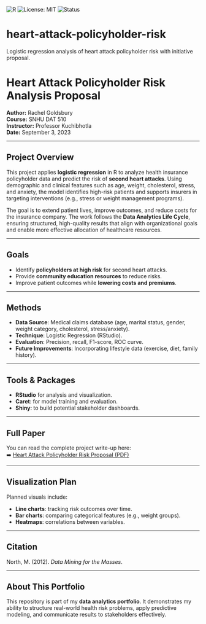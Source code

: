 ![R](https://img.shields.io/badge/R-276DC3?logo=r&logoColor=white)
![License: MIT](https://img.shields.io/badge/License-MIT-green.svg)
![Status](https://img.shields.io/badge/Stage-Portfolio--Project-blue)

# heart-attack-policyholder-risk
Logistic regression analysis of heart attack policyholder risk with initiative proposal.
# Heart Attack Policyholder Risk Analysis Proposal

**Author:** Rachel Goldsbury  
**Course:** SNHU DAT 510  
**Instructor:** Professor Kuchibhotla  
**Date:** September 3, 2023  

---

## Project Overview
This project applies **logistic regression** in R to analyze health insurance policyholder data and predict the risk of **second heart attacks**. Using demographic and clinical features such as age, weight, cholesterol, stress, and anxiety, the model identifies high-risk patients and supports insurers in targeting interventions (e.g., stress or weight management programs).  

The goal is to extend patient lives, improve outcomes, and reduce costs for the insurance company. The work follows the **Data Analytics Life Cycle**, ensuring structured, high-quality results that align with organizational goals and enable more effective allocation of healthcare resources.

---

## Goals
- Identify **policyholders at high risk** for second heart attacks.  
- Provide **community education resources** to reduce risks.  
- Improve patient outcomes while **lowering costs and premiums**.  

---

## Methods
- **Data Source**: Medical claims database (age, marital status, gender, weight category, cholesterol, stress/anxiety).  
- **Technique**: Logistic Regression (RStudio).  
- **Evaluation**: Precision, recall, F1-score, ROC curve.  
- **Future Improvements**: Incorporating lifestyle data (exercise, diet, family history).  

---

## Tools & Packages
- **RStudio** for analysis and visualization.  
- **Caret**: for model training and evaluation.  
- **Shiny**: to build potential stakeholder dashboards.  

---

## Full Paper
You can read the complete project write-up here:  
➡️ [Heart Attack Policyholder Risk Proposal (PDF)](./heart_attack_risk_proposal.pdf)


---

## Visualization Plan
Planned visuals include:  
- **Line charts**: tracking risk outcomes over time.  
- **Bar charts**: comparing categorical features (e.g., weight groups).  
- **Heatmaps**: correlations between variables.  

---

## Citation
North, M. (2012). *Data Mining for the Masses*.  

---

## About This Portfolio
This repository is part of my **data analytics portfolio**. It demonstrates my ability to structure real-world health risk problems, apply predictive modeling, and communicate results to stakeholders effectively.  
